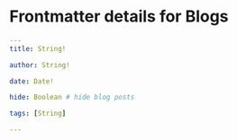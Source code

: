 # Frontmatter details for Blogs

```yaml
---
title: String!

author: String!

date: Date!

hide: Boolean # hide blog posts

tags: [String]

---

```
